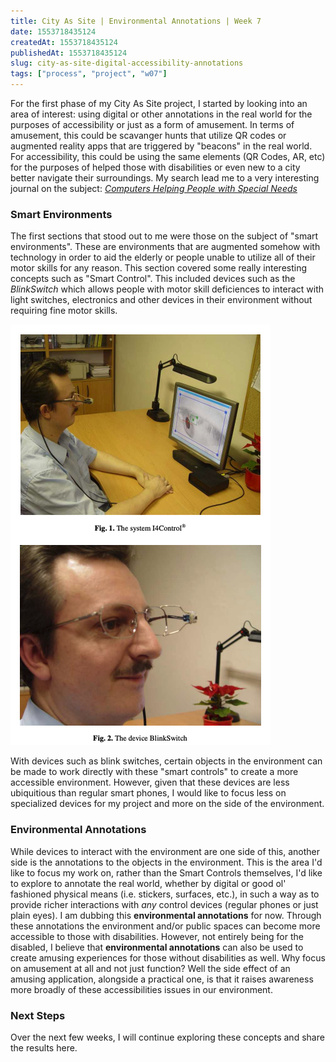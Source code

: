 ```yaml
---
title: City As Site | Environmental Annotations | Week 7
date: 1553718435124
createdAt: 1553718435124
publishedAt: 1553718435124
slug: city-as-site-digital-accessibility-annotations
tags: ["process", "project", "w07"]
---
```


For the first phase of my City As Site project, I started by looking into an area of interest: using digital or other annotations in the real world for the purposes of accessibility or just as a form of amusement. In terms of amusement, this could be scavanger hunts that utilize QR codes or augmented reality apps that are triggered by "beacons" in the real world. For accessibility, this could be using the same elements (QR Codes, AR, etc) for the purposes of helped those with disabilities or even new to a city better navigate their surroundings. My search lead me to a very interesting journal on the subject: _[Computers Helping People with Special Needs](https://link-springer-com.proxy.library.nyu.edu/book/10.1007/978-3-540-70540-6)_

### Smart Environments

The first sections that stood out to me were those on the subject of "smart environments". These are environments that are augmented somehow with technology in order to aid the elderly or people unable to utilize all of their motor skills for any reason. This section covered some really interesting concepts such as "Smart Control". This included devices such as the _BlinkSwitch_ which allows people with motor skill deficiences to interact with light switches, electronics and other devices in their environment without requiring fine motor skills.

![](blink-switch.png)

With devices such as blink switches, certain objects in the environment can be made to work directly with these "smart controls" to create a more accessible environment. However, given that these devices are less ubiquitious than regular smart phones, I would like to focus less on specialized devices for my project and more on the side of the environment.

### Environmental Annotations

While devices to interact with the environment are one side of this, another side is the annotations to the objects in the environment. This is the area I'd like to focus my work on, rather than the Smart Controls themselves, I'd like to explore to annotate the real world, whether by digital or good ol' fashioned physical means (i.e. stickers, surfaces, etc.), in such a way as to provide richer interactions with _any_ control devices (regular phones or just plain eyes). I am dubbing this **environmental annotations** for now. Through these annotations the environment and/or public spaces can become more accessible to those with disabilities. However, not entirely being for the disabled, I believe that **environmental annotations** can also be used to create amusing experiences for those without disabilities as well. Why focus on amusement at all and not just function? Well the side effect of an amusing application, alongside a practical one, is that it raises awareness more broadly of these accessibilities issues in our environment.

### Next Steps

Over the next few weeks, I will continue exploring these concepts and share the results here.
